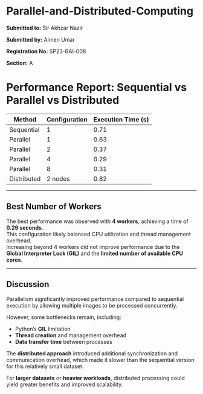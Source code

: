 # Parallel-and-Distributed-Computing
**Submitted to:** Sir Akhzar Nazir

**Submitted by:** Aimen Umar

**Registration No:** SP23-BAI-008

**Section:** A


# Performance Report: Sequential vs Parallel vs Distributed

| **Method**    | **Configuration** | **Execution Time (s)** |
|----------------|------------------|------------------------|
| Sequential     | 1                | 0.71                   |
| Parallel       | 1                | 0.63                   |
| Parallel       | 2                | 0.37                   |
| Parallel       | 4                | 0.29                   |
| Parallel       | 8                | 0.31                   |
| Distributed    | 2 nodes          | 0.82                   |

---

## Best Number of Workers
The best performance was observed with **4 workers**, achieving a time of **0.29 seconds**.  
This configuration likely balanced CPU utilization and thread management overhead.  
Increasing beyond 4 workers did not improve performance due to the **Global Interpreter Lock (GIL)** and the **limited number of available CPU cores**.

---

## Discussion
Parallelism significantly improved performance compared to sequential execution by allowing multiple images to be processed concurrently.  

However, some bottlenecks remain, including:
- Python’s **GIL** limitation  
- **Thread creation** and management overhead  
- **Data transfer time** between processes  

The **distributed approach** introduced additional synchronization and communication overhead, which made it slower than the sequential version for this relatively small dataset.  

For **larger datasets** or **heavier workloads**, distributed processing could yield greater benefits and improved scalability.



